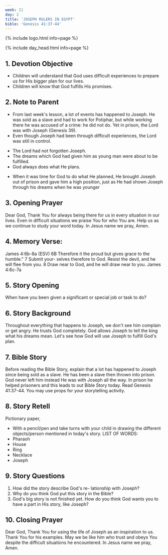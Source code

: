```yaml
---
week: 21
day: 2
title: 'JOSEPH RULERS IN EGYPT'
bible: 'Genesis 41:37-44'
---
```



{% include logo.html info=page %}

{% include day_head.html info=page %}

## 1. Devotion Objective
- Children will understand that God uses difficult experiences to prepare us for His bigger plan for our lives.
- Children will know that God fulfills His promises.

## 2. Note to Parent
* From last week's lesson, a lot of events has happened to Joseph. He was sold as a slave and had to work for Potiphar, but while working there he was accused of a crime: he did not do. Yet in prison, the Lord was with Joseph (Genesis 39).
* Even though Joseph had been through difficult experiences, the Lord was still in control.
- The Lord had not forgotten Joseph.
- The dreams which God had given him as young man were about to be fulfilled.
- God always does what He plans.
* When it was time for God to do what He planned, He brought Joseph out of prison and gave him a high position, just as He had shown Joseph through his dreams when he was younger

## 3. Opening Prayer
Dear God, Thank You for always being there for us in every situation in our lives. Even in difficult situations we praise You for who You are. Help us as we continue to study your word today. In Jesus name we pray, Amen.

## 4. Memory Verse:
James 4:6b-8a (ESV) 6B Therefore it the proud but gives grace to the humble." 7 Submit your- selves therefore to God. Resist the devil, and he will flee from you. 8 Draw near to God, and he will draw near to you. James 4:6c-7a

## 5. Story Opening
When have you been given a significant or special job or task to do?


## 6. Story Background
Throughout everything that happens to Joseph, we don't see him complain or get angry. He trusts God completely. God allows Joseph to tell the king what his dreams mean. Let's see how God will use Joseph to fulfill God's plan.


## 7. Bible Story
Before reading the Bible Story, explain that a lot has happened to Joseph since being sold as a slave. He has been a slave then thrown into prison. God never left him instead He was with Joseph all the way. In prison he helped prisoners and this leads to out Bible Story today. Read Genesis 41:37-44. You may use props for your storytelling activity.

## 8. Story Retell
Pictionary paper,
- With a pencil/pen and take turns with your child in drawing the different objects/person mentioned in today's story.
LIST OF WORDS:
- Pharaoh
- House
- Ring
- Necklace
- Joseph

## 9. Story Questions
1. How did the story describe God's re- lationship with Joseph?
2. Why do you think God put this story in the Bible?
3. God's big story is not finished yet. How do you think God wants you to have a part in His story, like Joseph?

## 10. Closing Prayer
Dear God, Thank You for using the life of Joseph as an inspiration to us. Thank You for his examples. May we be like him who trust and obeys You despite the difficult situations he encountered. In Jesus name we pray, Amen.

